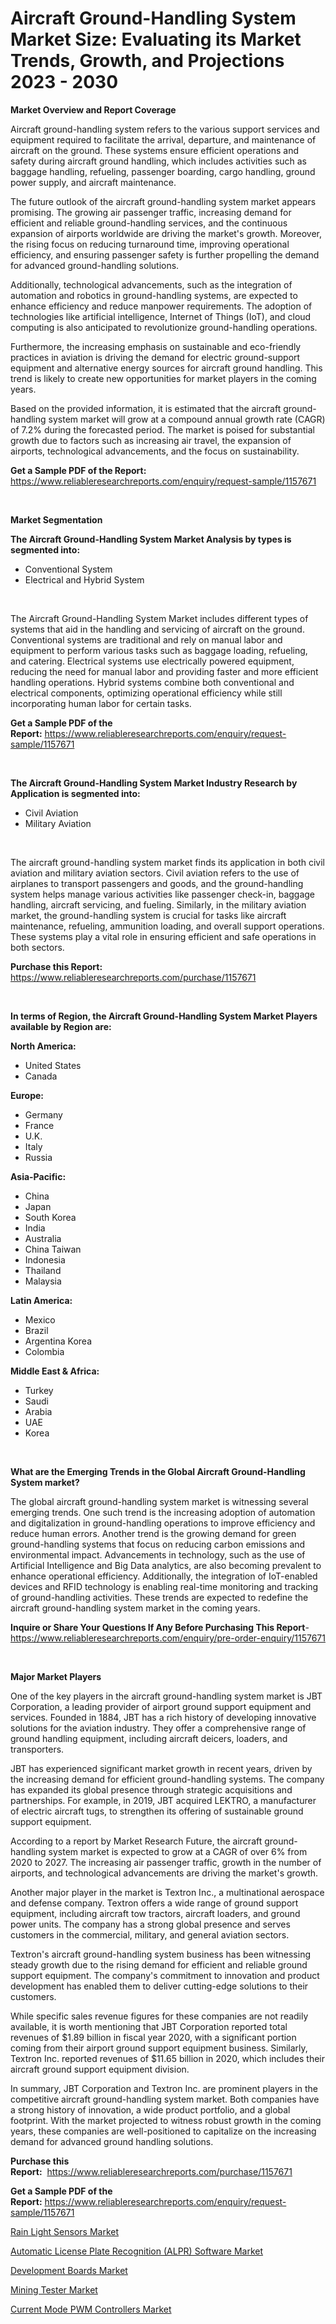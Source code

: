 <p><h1>Aircraft Ground-Handling System Market Size: Evaluating its Market Trends, Growth, and Projections 2023 - 2030</h1></p><p><strong>Market Overview and Report Coverage</strong></p>
<p><p>Aircraft ground-handling system refers to the various support services and equipment required to facilitate the arrival, departure, and maintenance of aircraft on the ground. These systems ensure efficient operations and safety during aircraft ground handling, which includes activities such as baggage handling, refueling, passenger boarding, cargo handling, ground power supply, and aircraft maintenance.</p><p>The future outlook of the aircraft ground-handling system market appears promising. The growing air passenger traffic, increasing demand for efficient and reliable ground-handling services, and the continuous expansion of airports worldwide are driving the market's growth. Moreover, the rising focus on reducing turnaround time, improving operational efficiency, and ensuring passenger safety is further propelling the demand for advanced ground-handling solutions.</p><p>Additionally, technological advancements, such as the integration of automation and robotics in ground-handling systems, are expected to enhance efficiency and reduce manpower requirements. The adoption of technologies like artificial intelligence, Internet of Things (IoT), and cloud computing is also anticipated to revolutionize ground-handling operations.</p><p>Furthermore, the increasing emphasis on sustainable and eco-friendly practices in aviation is driving the demand for electric ground-support equipment and alternative energy sources for aircraft ground handling. This trend is likely to create new opportunities for market players in the coming years.</p><p>Based on the provided information, it is estimated that the aircraft ground-handling system market will grow at a compound annual growth rate (CAGR) of 7.2% during the forecasted period. The market is poised for substantial growth due to factors such as increasing air travel, the expansion of airports, technological advancements, and the focus on sustainability.</p></p>
<p><strong>Get a Sample PDF of the Report:</strong> <a href="https://www.reliableresearchreports.com/enquiry/request-sample/1157671">https://www.reliableresearchreports.com/enquiry/request-sample/1157671</a></p>
<p>&nbsp;</p>
<p><strong>Market Segmentation</strong></p>
<p><strong>The Aircraft Ground-Handling System Market Analysis by types is segmented into:</strong></p>
<p><ul><li>Conventional System</li><li>Electrical and Hybrid System</li></ul></p>
<p>&nbsp;</p>
<p><p>The Aircraft Ground-Handling System Market includes different types of systems that aid in the handling and servicing of aircraft on the ground. Conventional systems are traditional and rely on manual labor and equipment to perform various tasks such as baggage loading, refueling, and catering. Electrical systems use electrically powered equipment, reducing the need for manual labor and providing faster and more efficient handling operations. Hybrid systems combine both conventional and electrical components, optimizing operational efficiency while still incorporating human labor for certain tasks.</p></p>
<p><strong>Get a Sample PDF of the Report:</strong>&nbsp;<a href="https://www.reliableresearchreports.com/enquiry/request-sample/1157671">https://www.reliableresearchreports.com/enquiry/request-sample/1157671</a></p>
<p>&nbsp;</p>
<p><strong>The Aircraft Ground-Handling System Market Industry Research by Application is segmented into:</strong></p>
<p><ul><li>Civil Aviation</li><li>Military Aviation</li></ul></p>
<p>&nbsp;</p>
<p><p>The aircraft ground-handling system market finds its application in both civil aviation and military aviation sectors. Civil aviation refers to the use of airplanes to transport passengers and goods, and the ground-handling system helps manage various activities like passenger check-in, baggage handling, aircraft servicing, and fueling. Similarly, in the military aviation market, the ground-handling system is crucial for tasks like aircraft maintenance, refueling, ammunition loading, and overall support operations. These systems play a vital role in ensuring efficient and safe operations in both sectors.</p></p>
<p><strong>Purchase this Report:</strong>&nbsp; <a href="https://www.reliableresearchreports.com/purchase/1157671">https://www.reliableresearchreports.com/purchase/1157671</a></p>
<p>&nbsp;</p>
<p><strong>In terms of Region, the Aircraft Ground-Handling System Market Players available by Region are:</strong></p>
<p>
    <p> <strong> North America: </strong>
        <ul>
            <li>United States</li>
            <li>Canada</li>
        </ul>
        </p> 
    <p> <strong> Europe: </strong>
        <ul>
            <li>Germany</li>
            <li>France</li>
            <li>U.K.</li>
            <li>Italy</li>
            <li>Russia</li>
        </ul>
        </p> 
    <p> <strong> Asia-Pacific: </strong>
        <ul>
            <li>China</li>
            <li>Japan</li>
            <li>South Korea</li>
            <li>India</li>
            <li>Australia</li>
            <li>China Taiwan</li>
            <li>Indonesia</li>
            <li>Thailand</li>
            <li>Malaysia</li>
        </ul>
        </p> 
    <p> <strong> Latin America: </strong>
        <ul>
            <li>Mexico</li>
            <li>Brazil</li>
            <li>Argentina Korea</li>
            <li>Colombia</li>
        </ul>
        </p> 
    <p> <strong> Middle East & Africa: </strong>
        <ul>
            <li>Turkey</li>
            <li>Saudi</li>
            <li>Arabia</li>
            <li>UAE</li>
            <li>Korea</li>
        </ul>
    </p>
    </p>
<p>&nbsp;</p>
<p><strong>What are the Emerging Trends in the Global Aircraft Ground-Handling System market?</strong></p>
<p><p>The global aircraft ground-handling system market is witnessing several emerging trends. One such trend is the increasing adoption of automation and digitalization in ground-handling operations to improve efficiency and reduce human errors. Another trend is the growing demand for green ground-handling systems that focus on reducing carbon emissions and environmental impact. Advancements in technology, such as the use of Artificial Intelligence and Big Data analytics, are also becoming prevalent to enhance operational efficiency. Additionally, the integration of IoT-enabled devices and RFID technology is enabling real-time monitoring and tracking of ground-handling activities. These trends are expected to redefine the aircraft ground-handling system market in the coming years.</p></p>
<p><strong>Inquire or Share Your Questions If Any Before Purchasing This Report</strong>- <a href="https://www.reliableresearchreports.com/enquiry/pre-order-enquiry/1157671">https://www.reliableresearchreports.com/enquiry/pre-order-enquiry/1157671</a></p>
<p>&nbsp;</p>
<p><strong>Major Market Players</strong></p>
<p><p>One of the key players in the aircraft ground-handling system market is JBT Corporation, a leading provider of airport ground support equipment and services. Founded in 1884, JBT has a rich history of developing innovative solutions for the aviation industry. They offer a comprehensive range of ground handling equipment, including aircraft deicers, loaders, and transporters.</p><p>JBT has experienced significant market growth in recent years, driven by the increasing demand for efficient ground-handling systems. The company has expanded its global presence through strategic acquisitions and partnerships. For example, in 2019, JBT acquired LEKTRO, a manufacturer of electric aircraft tugs, to strengthen its offering of sustainable ground support equipment.</p><p>According to a report by Market Research Future, the aircraft ground-handling system market is expected to grow at a CAGR of over 6% from 2020 to 2027. The increasing air passenger traffic, growth in the number of airports, and technological advancements are driving the market's growth.</p><p>Another major player in the market is Textron Inc., a multinational aerospace and defense company. Textron offers a wide range of ground support equipment, including aircraft tow tractors, aircraft loaders, and ground power units. The company has a strong global presence and serves customers in the commercial, military, and general aviation sectors.</p><p>Textron's aircraft ground-handling system business has been witnessing steady growth due to the rising demand for efficient and reliable ground support equipment. The company's commitment to innovation and product development has enabled them to deliver cutting-edge solutions to their customers.</p><p>While specific sales revenue figures for these companies are not readily available, it is worth mentioning that JBT Corporation reported total revenues of $1.89 billion in fiscal year 2020, with a significant portion coming from their airport ground support equipment business. Similarly, Textron Inc. reported revenues of $11.65 billion in 2020, which includes their aircraft ground support equipment division.</p><p>In summary, JBT Corporation and Textron Inc. are prominent players in the competitive aircraft ground-handling system market. Both companies have a strong history of innovation, a wide product portfolio, and a global footprint. With the market projected to witness robust growth in the coming years, these companies are well-positioned to capitalize on the increasing demand for advanced ground handling solutions.</p></p>
<p><strong>Purchase this Report:</strong>&nbsp;&nbsp;<a href="https://www.reliableresearchreports.com/purchase/1157671">https://www.reliableresearchreports.com/purchase/1157671</a></p>
<p></p>
<p><strong>Get a Sample PDF of the Report:</strong>&nbsp;<a href="https://www.reliableresearchreports.com/enquiry/request-sample/1157671">https://www.reliableresearchreports.com/enquiry/request-sample/1157671</a></p>
<p><p><a href="https://github.com/sofayahoo2023/Market-Research-Report-List-1/blob/main/rain-light-sensors-market.md">Rain Light Sensors Market</a></p><p><a href="https://github.com/pizolina/Market-Research-Report-List-1/blob/main/automatic-license-plate-recognition-alpr-software-market.md">Automatic License Plate Recognition (ALPR) Software Market</a></p><p><a href="https://medium.com/@sk99912151/development-boards-market-analysis-and-sze-forecasted-for-period-from-2023-to-2030-fe8737561fa8">Development Boards Market</a></p><p><a href="https://www.linkedin.com/pulse/mining-tester-market-challenges-opportunities-growth-drivers-e3a6e/">Mining Tester Market</a></p><p><a href="https://medium.com/@sainreportprime/current-mode-pwm-controllers-market-insight-market-trends-growth-forecasted-from-2023-to-2030-f6d9dc4fa377">Current Mode PWM Controllers Market</a></p></p>